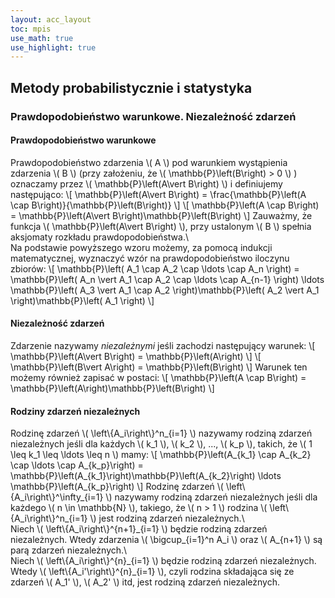 ```yaml
---
layout: acc_layout
toc: mpis
use_math: true
use_highlight: true
---
```


Metody probabilistycznie i statystyka
---

### Prawdopodobieństwo warunkowe. Niezależność zdarzeń
#### Prawdopodobieństwo warunkowe
Prawdopodobieństwo zdarzenia \\( A \\) pod warunkiem wystąpienia zdarzenia \\( B \\) (przy założeniu, że \\( \mathbb{P}\left(B\right) > 0 \\) ) oznaczamy przez \\( \mathbb{P}\left(A\vert B\right) \\) i definiujemy następująco:
\\[ \mathbb{P}\left(A\vert B\right) = \frac{\mathbb{P}\left(A \cap B\right)}{\mathbb{P}\left(B\right)} \\]
\\[ \mathbb{P}\left(A \cap B\right) = \mathbb{P}\left(A\vert B\right)\mathbb{P}\left(B\right) \\]
Zauważmy, że funkcja \\( \mathbb{P}\left(A\vert B\right) \\), przy ustalonym \\( B \\) spełnia aksjomaty rozkładu prawdopodobieństwa.\\\
Na podstawie powyższego wzoru możemy, za pomocą indukcji matematycznej, wyznaczyć wzór na prawdopodobieństwo iloczynu zbiorów:
\\[ \mathbb{P}\left( A\_1 \cap A\_2 \cap \ldots \cap A\_n \right) = \mathbb{P}\left( A\_n \vert  A\_1 \cap A\_2 \cap \ldots \cap A\_{n-1} \right) \ldots \mathbb{P}\left( A\_3 \vert  A\_1 \cap A\_2 \right)\mathbb{P}\left( A\_2 \vert  A\_1 \right)\mathbb{P}\left( A\_1 \right) \\]

#### Niezależność zdarzeń
Zdarzenie nazywamy *niezależnymi* jeśli zachodzi następujący warunek:
\\[ \mathbb{P}\left(A\vert B\right) = \mathbb{P}\left(A\right) \\]
\\[ \mathbb{P}\left(B\vert A\right) = \mathbb{P}\left(B\right) \\]
Warunek ten możemy również zapisać w postaci:
\\[ \mathbb{P}\left(A \cap B\right) = \mathbb{P}\left(A\right)\mathbb{P}\left(B\right) \\]
#### Rodziny zdarzeń niezależnych
Rodzinę zdarzeń \\( \left\\\{A\_i\right\\\}^n\_{i=1} \\) nazywamy rodziną zdarzeń niezależnych jeśli dla każdych \\( k\_1 \\), \\( k\_2 \\), ..., \\( k\_p \\), takich, że \\( 1 \leq k\_1 \leq \ldots \leq n \\) mamy:
\\[ \mathbb{P}\left(A\_{k\_1} \cap A\_{k\_2} \cap \ldots \cap A\_{k\_p}\right) = \mathbb{P}\left(A\_{k\_1}\right)\mathbb{P}\left(A\_{k\_2}\right) \ldots \mathbb{P}\left(A\_{k\_p}\right) \\]
Rodzinę zdarzeń \\( \left\\\{A\_i\right\\\}^\infty\_{i=1} \\) nazywamy rodziną zdarzeń niezależnych jeśli dla każdego \\( n \in \\mathbb{N} \\), takiego, że \\( n > 1 \\) rodzina \\( \left\\\{A\_i\right\\\}^n\_{i=1} \\) jest rodziną zdarzeń niezależnych.\\\
Niech \\( \left\\\{A\_i\right\\\}^{n+1}\_{i=1} \\) będzie rodziną zdarzeń niezależnych. Wtedy zdarzenia \\( \bigcup\_{i=1}^n A\_i \\) oraz \\( A\_{n+1} \\) są parą zdarzeń niezależnych.\\\
Niech \\( \left\\\{A\_i\right\\\}^{n}\_{i=1} \\) będzie rodziną zdarzeń niezależnych. Wtedy \\( \left\\\{A\_i'\right\\\}^{n}\_{i=1} \\), czyli rodzina składająca się ze zdarzeń \\( A\_1' \\), \\( A\_2' \\) itd, jest rodziną zdarzeń niezależnych.
